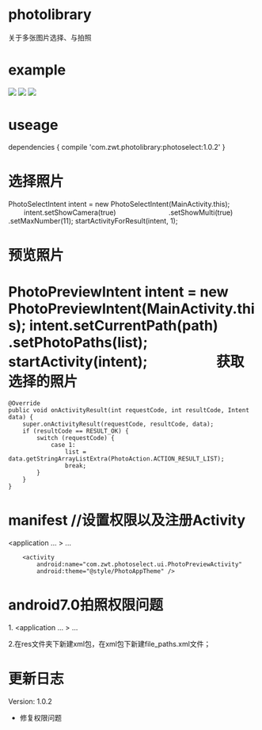 photolibrary
==============================================================
关于多张图片选择、与拍照

example
==============================================================
![](http://github.com/zhangweitao521/photolibrary/raw/master/screen/TIM图片20180315120703.jpg)
![](http://github.com/zhangweitao521/photolibrary/raw/master/screen/TIM图片20180315120657.jpg)
![](http://github.com/zhangweitao521/photolibrary/raw/master/screen/TIM图片20180315120708.jpg)

useage
==============================================================
dependencies {
   compile 'com.zwt.photolibrary:photoselect:1.0.2'
}

选择照片
==============================================================
PhotoSelectIntent intent = new PhotoSelectIntent(MainActivity.this);
                        intent.setShowCamera(true)
                              .setShowMulti(true)
                              .setMaxNumber(11);
                        startActivityForResult(intent, 1);
                        
预览照片
==============================================================
PhotoPreviewIntent intent = new PhotoPreviewIntent(MainActivity.this);
                    intent.setCurrentPath(path)
                          .setPhotoPaths(list);
                    startActivity(intent);
                    
获取选择的照片
==============================================================
    @Override
    public void onActivityResult(int requestCode, int resultCode, Intent data) {
        super.onActivityResult(requestCode, resultCode, data);
        if (resultCode == RESULT_OK) {
            switch (requestCode) {
                case 1:
                    list = data.getStringArrayListExtra(PhotoAction.ACTION_RESULT_LIST);
                    break;
            }
        }
    }
    
manifest //设置权限以及注册Activity
==============================================================
<manifest xmlns:android="http://schemas.android.com/apk/res/android"
    >
    <uses-permission android:name="android.permission.READ_EXTERNAL_STORAGE"/>
    <uses-permission android:name="android.permission.WRITE_EXTERNAL_STORAGE"/>
    <uses-permission android:name="android.permission.CAMERA" />
  <application
    ...
    >
    ...
       <!--@style/PhotoAppTheme是图片选择界面样式-->
       <activity
            android:name="com.zwt.photoselect.ui.PhotoSelectActivity"
            android:theme="@style/PhotoAppTheme" />

        <activity
            android:name="com.zwt.photoselect.ui.PhotoPreviewActivity"
            android:theme="@style/PhotoAppTheme" />
    
  </application>
</manifest>

android7.0拍照权限问题
==============================================================
1.<manifest xmlns:android="http://schemas.android.com/apk/res/android"
    >
    <uses-permission android:name="android.permission.READ_EXTERNAL_STORAGE"/>
    <uses-permission android:name="android.permission.WRITE_EXTERNAL_STORAGE"/>
    <uses-permission android:name="android.permission.CAMERA" />
  <application
    ...
    >
    ...
        <!-- 解决Android7.0相机相册权限配置 -->
        <provider
            android:name="android.support.v4.content.FileProvider"
            android:authorities="com.zwt.testapplication.provider"
            android:exported="false"
            android:grantUriPermissions="true">
            <meta-data
                android:name="android.support.FILE_PROVIDER_PATHS"
                android:resource="@xml/file_paths" />
        </provider>
    
  </application>
</manifest>
2.在res文件夹下新建xml包，在xml包下新建file_paths.xml文件；
<?xml version="1.0" encoding="utf-8"?>
<resources>
    <paths>
        <external-path
            name="camera_photos"
            path="." />
    </paths>
</resources>

更新日志
==============================================================
Version: 1.0.2
* 修复权限问题
